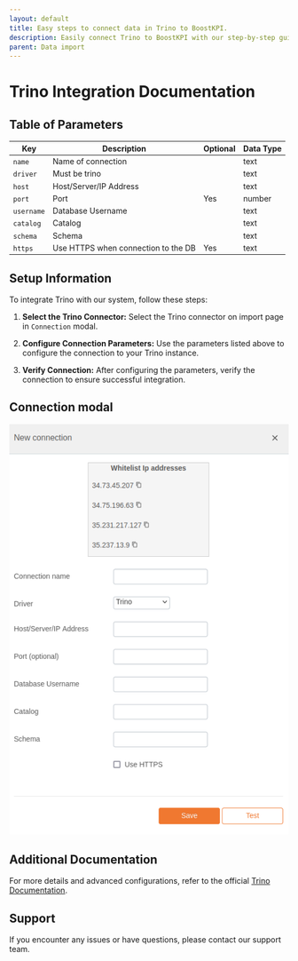 ```yaml
---
layout: default
title: Easy steps to connect data in Trino to BoostKPI.
description: Easily connect Trino to BoostKPI with our step-by-step guide. Enable root-cause analysis and granular alerts on KPI changes.
parent: Data import
---
```


# Trino Integration Documentation

## Table of Parameters

| Key        | Description                         | Optional | Data Type |
|------------|-------------------------------------|----------|-----------|
| `name`     | Name of connection                  |          | text      |
| `driver`   | Must be trino                       |          | text      |
| `host`     | Host/Server/IP Address              |          | text      |
| `port`     | Port                                | Yes      | number    |
| `username` | Database Username                   |          | text      |
| `catalog`  | Catalog                             |          | text      |
| `schema`   | Schema                              |          | text      |
| `https`    | Use HTTPS when connection to the DB | Yes      | text      |

## Setup Information

To integrate Trino with our system, follow these steps:

1. **Select the Trino Connector:** Select the Trino connector on import page in `Connection`
   modal.

2. **Configure Connection Parameters:** Use the parameters listed above to configure the connection
   to your Trino instance.

3. **Verify Connection:** After configuring the parameters, verify the connection to ensure
   successful integration.

## Connection modal

![Trino Integration](../../../images/integration/trino-integration.png)

## Additional Documentation

For more details and advanced configurations, refer to the
official [Trino Documentation](https://trino.io/docs/current/).

## Support

If you encounter any issues or have questions, please contact our support team.
